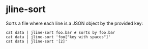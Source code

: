 jline-sort
===========

Sorts a file where each line is a JSON object by the provided key:

    cat data | jline-sort foo.bar # sorts by foo.bar
    cat data | jline-sort 'foo["key with spaces"]'
    cat data | jline-sort '[2]'

